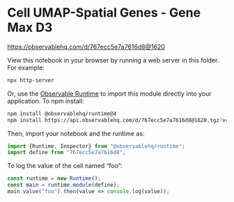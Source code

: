 # Cell UMAP-Spatial Genes - Gene Max D3

https://observablehq.com/d/767ecc5e7a7616d8@1620

View this notebook in your browser by running a web server in this folder. For
example:

~~~sh
npx http-server
~~~

Or, use the [Observable Runtime](https://github.com/observablehq/runtime) to
import this module directly into your application. To npm install:

~~~sh
npm install @observablehq/runtime@4
npm install https://api.observablehq.com/d/767ecc5e7a7616d8@1620.tgz?v=3
~~~

Then, import your notebook and the runtime as:

~~~js
import {Runtime, Inspector} from "@observablehq/runtime";
import define from "767ecc5e7a7616d8";
~~~

To log the value of the cell named “foo”:

~~~js
const runtime = new Runtime();
const main = runtime.module(define);
main.value("foo").then(value => console.log(value));
~~~
